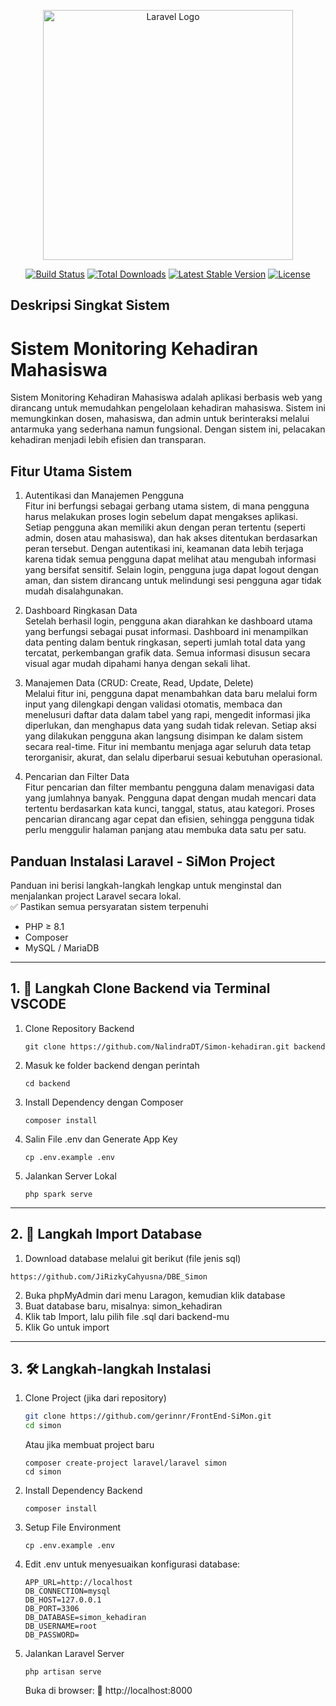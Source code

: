 <p align="center"><a href="https://laravel.com" target="_blank"><img src="https://raw.githubusercontent.com/laravel/art/master/logo-lockup/5%20SVG/2%20CMYK/1%20Full%20Color/laravel-logolockup-cmyk-red.svg" width="400" alt="Laravel Logo"></a></p>

<p align="center">
<a href="https://github.com/laravel/framework/actions"><img src="https://github.com/laravel/framework/workflows/tests/badge.svg" alt="Build Status"></a>
<a href="https://packagist.org/packages/laravel/framework"><img src="https://img.shields.io/packagist/dt/laravel/framework" alt="Total Downloads"></a>
<a href="https://packagist.org/packages/laravel/framework"><img src="https://img.shields.io/packagist/v/laravel/framework" alt="Latest Stable Version"></a>
<a href="https://packagist.org/packages/laravel/framework"><img src="https://img.shields.io/packagist/l/laravel/framework" alt="License"></a>
</p>

## Deskripsi Singkat Sistem
<h1>Sistem Monitoring Kehadiran Mahasiswa</h1>

Sistem Monitoring Kehadiran Mahasiswa adalah aplikasi berbasis web yang dirancang untuk memudahkan pengelolaan kehadiran mahasiswa. Sistem ini memungkinkan dosen, mahasiswa, dan admin untuk berinteraksi melalui antarmuka yang sederhana namun fungsional. Dengan sistem ini, pelacakan kehadiran menjadi lebih efisien dan transparan.


## Fitur Utama Sistem

1. Autentikasi dan Manajemen Pengguna<br>
Fitur ini berfungsi sebagai gerbang utama sistem, di mana pengguna harus melakukan proses login sebelum dapat mengakses aplikasi. Setiap pengguna akan memiliki akun dengan peran tertentu (seperti admin, dosen atau mahasiswa), dan hak akses ditentukan berdasarkan peran tersebut. Dengan autentikasi ini, keamanan data lebih terjaga karena tidak semua pengguna dapat melihat atau mengubah informasi yang bersifat sensitif. Selain login, pengguna juga dapat logout dengan aman, dan sistem dirancang untuk melindungi sesi pengguna agar tidak mudah disalahgunakan.

2. Dashboard Ringkasan Data<br>
Setelah berhasil login, pengguna akan diarahkan ke dashboard utama yang berfungsi sebagai pusat informasi. Dashboard ini menampilkan data penting dalam bentuk ringkasan, seperti jumlah total data yang tercatat, perkembangan grafik data. Semua informasi disusun secara visual agar mudah dipahami hanya dengan sekali lihat.

3. Manajemen Data (CRUD: Create, Read, Update, Delete)<br>
Melalui fitur ini, pengguna dapat menambahkan data baru melalui form input yang dilengkapi dengan validasi otomatis, membaca dan menelusuri daftar data dalam tabel yang rapi, mengedit informasi jika diperlukan, dan menghapus data yang sudah tidak relevan. Setiap aksi yang dilakukan pengguna akan langsung disimpan ke dalam sistem secara real-time. Fitur ini membantu menjaga agar seluruh data tetap terorganisir, akurat, dan selalu diperbarui sesuai kebutuhan operasional.

4. Pencarian dan Filter Data<br>
Fitur pencarian dan filter membantu pengguna dalam menavigasi data yang jumlahnya banyak. Pengguna dapat dengan mudah mencari data tertentu berdasarkan kata kunci, tanggal, status, atau kategori. Proses pencarian dirancang agar cepat dan efisien, sehingga pengguna tidak perlu menggulir halaman panjang atau membuka data satu per satu.


## Panduan Instalasi Laravel - SiMon Project
Panduan ini berisi langkah-langkah lengkap untuk menginstal dan menjalankan project Laravel secara lokal.<br>
✅ Pastikan semua persyaratan sistem terpenuhi
   - PHP ≥ 8.1  
   - Composer
   - MySQL / MariaDB 

---
## 1. 🚀 Langkah Clone Backend via Terminal VSCODE

1. Clone Repository Backend
    ```
    git clone https://github.com/NalindraDT/Simon-kehadiran.git backend
    ```
2. Masuk ke folder backend dengan perintah
    ```
    cd backend
    ```
3. Install Dependency dengan Composer
    ```
    composer install
    ```
4. Salin File .env dan Generate App Key
    ```
    cp .env.example .env
    ```
5. Jalankan Server Lokal
    ```
    php spark serve

    ```
---  
## 2. 🚀 Langkah Import Database
1. Download database melalui git berikut (file jenis sql)
```
https://github.com/JiRizkyCahyusna/DBE_Simon
```
2. Buka phpMyAdmin dari menu Laragon, kemudian klik database
3. Buat database baru, misalnya: simon_kehadiran
4. Klik tab Import, lalu pilih file .sql dari backend-mu
5. Klik Go untuk import
---

## 3. 🛠️ Langkah-langkah Instalasi

1. Clone Project (jika dari repository)
    ```bash
    git clone https://github.com/gerinnr/FrontEnd-SiMon.git
    cd simon
    ```
    Atau jika membuat project baru <br>
    ```
    composer create-project laravel/laravel simon
    cd simon
    ```

2. Install Dependency Backend
    ```
    composer install
    ```

3. Setup File Environment
   ```
   cp .env.example .env
    ```
4. Edit .env untuk menyesuaikan konfigurasi database:<br>

    ```
    APP_URL=http://localhost
    DB_CONNECTION=mysql
    DB_HOST=127.0.0.1
    DB_PORT=3306
    DB_DATABASE=simon_kehadiran
    DB_USERNAME=root
    DB_PASSWORD=
    ```

5. Jalankan Laravel Server
   ```
   php artisan serve
   ```
   Buka di browser:
🔗 http://localhost:8000